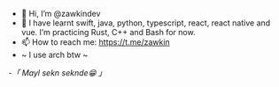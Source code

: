 - 👋 Hi, I’m @zawkindev
- 🌱 I have learnt swift, java, python, typescript, react, react native and vue. I’m practicing Rust, C++ and Bash for now.
- 📫 How to reach me: https://t.me/zawkin
- ~ I use arch btw ~ 

-*「 Mayl sekn seknde😁 」*
<!---
zawkindev/zawkindev is a ✨ special ✨ repository because its `README.md` (this file) appears on your GitHub profile.
You can click the Preview link to take a look at your changes.
--->
